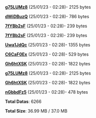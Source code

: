 [**g75LUMz8**](/data/g75LUMz8.txt) (25/01/23 - 02:28)- 2125 bytes

[**dWiDBuzQ**](/data/dWiDBuzQ.txt) (25/01/23 - 02:28)- 786 bytes

[**7fYBb2sF**](/data/7fYBb2sF.txt) (25/01/23 - 02:28)- 239 bytes

[**7fYBb2sF**](/data/7fYBb2sF.txt) (25/01/23 - 02:28)- 239 bytes

[**Uwa1JdQc**](/data/Uwa1JdQc.txt) (25/01/23 - 02:28)- 1355 bytes

[**C6CaF0Ex**](/data/C6CaF0Ex.txt) (25/01/23 - 02:28)- 529 bytes

[**Gh6htXSK**](/data/Gh6htXSK.txt) (25/01/23 - 02:28)- 1822 bytes

[**g75LUMz8**](/data/g75LUMz8.txt) (25/01/23 - 02:28)- 2125 bytes

[**Gh6htXSK**](/data/Gh6htXSK.txt) (25/01/23 - 02:28)- 1822 bytes

[**nGbbdFz5**](/data/nGbbdFz5.txt) (25/01/23 - 02:28)- 478 bytes

**Total Datas**: 6266

**Total Size**: 36.99 MB / 37.0 MB